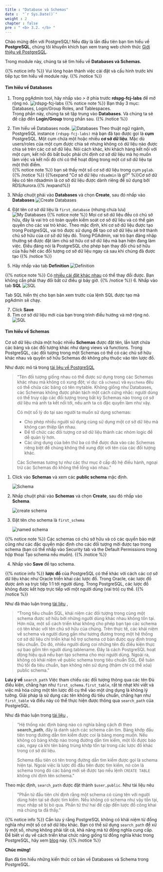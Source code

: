 ```yaml
---
title : "Database và Schemas"
date :  "`r Sys.Date()`" 
weight : 2 
chapter : false
pre : " <b> 3.2. </b> "
---
```

Chào mừng đến với PostgreSQL! Nếu đây là lần đầu tiên bạn tìm hiểu về **PostgreSQL**, chúng tôi khuyến khích bạn xem trang web chính thức [Giới thiệu về PostgreSQL](https://www.postgresql.org/about/).

Trong module này, chúng ta sẽ tìm hiểu về **Databases và Schemas.**

{{% notice info %}}
Vui lòng hoàn thành việc cài đặt và cấu hình trước khi tiếp tục tìm hiểu về module này.
{{% /notice %}}

#### Tìm hiểu về Databases

 1. Trong pgAdmin tool, hãy nhấp vào *>* ở phía trước **rdspg-fcj-labs** để mở rộng nó.
      ![rdspg-fcj-labs](/images/2/2-2/1.png)
 {{% notice note %}}
 Bạn thấy 3 mục: Databases, Login/Group Roles, and Tablespaces.\
 Trong phần này, chúng ta sẽ tập trung vào **Databases**. Và chúng ta sẽ đề cập đến **Login/Group** trong phần sau.
 {{% /notice %}}

 
 2. Tìm hiểu về Databases node.
   ![Databases](/images/2/2-2/2.png)
     Theo thuật ngữ ngành, PostgreSQL instance `(rdspg-fcj-labs)` mà bạn đã tạo được gọi là **cụm** PostgreSQL. Một cụm chứa một hoặc nhiều **cơ sở dữ liệu**. Mặc dù users/roles của một cụm được chia sẻ nhưng không có dữ liệu nào được chia sẻ trên các cơ sở dữ liệu. Nói cách khác, khi khách hàng kết nối với một cụm, kết nối đó bắt buộc phải chỉ định cơ sở dữ liệu mà họ muốn làm việc và kết nối đó chỉ có thể hoạt động trong một cơ sở dữ liệu tại một thời điểm.\
 {{% notice note %}}
 bạn sẽ thấy một số cơ sở dữ liệu trong cụm `pglab`.
 {{% /notice %}}
 {{%expand "Cơ sở dữ liệu `rdsadmin` là gì?" %}}Cơ sở dữ liệu có tên rdsadmin là cơ sở dữ liệu được dành riêng để sử dụng bởi RDS/Aurora.{{% /expand%}}

 3. Nhấp chuột phải vào **Databases** và chọn **Create**, sau đó nhấp vào **Databases**
   ![Create Databases](/images/2/2-2/3.png)

 4. Đặt tên cơ sở dữ liệu là `first_database` (nhưng chưa lưu)
      ![My Databases](/images/2/2-2/4.png)
 {{% notice note %}}
 Mọi cơ sở dữ liệu đều có chủ sở hữu, đây là vai trò có toàn quyền kiểm soát cơ sở dữ liệu và có thể gán quyền cho các vai trò khác. Theo mặc định, khi cơ sở dữ liệu được tạo trong PostgreSQL, vai trò được sử dụng để tạo cơ sở dữ liệu sẽ trở thành chủ sở hữu của cơ sở dữ liệu đó. Trong PGAdmin, vai trò bạn đăng nhập thường sẽ được đặt làm chủ sở hữu cơ sở dữ liệu mà bạn hiện đang làm việc. Điều đáng nói là PostgreSQL cho phép bạn thay đổi chủ sở hữu của hầu hết các đối tượng cơ sở dữ liệu ngay cả sau khi chúng đã được tạo
 {{% /notice %}} 

 5. Hãy nhấp vào tab **Definition**
   ![Definition](/images/2/2-2/5.png)

{{% notice note %}}
 Có [nhiều cài đặt khác nhau](https://www.postgresql.org/docs/11/sql-createdatabase.html) có thể thay đổi được. Bạn không cần phải thay đổi bất cứ điều gì bây giờ.
 {{% /notice %}}
 6. Nhấp vào tab **SQL**
   ![SQL](/images/2/2-2/6.png)

 Tab SQL hiển thị cho bạn bản xem trước của lệnh SQL được tạo mà pgAdmin sẽ chạy.

 7. Click **Save** 
 8. Tìm cơ sở dữ liệu mới của bạn trong trình điều hướng và mở rộng nó.
    ![SQL](/images/2/2-2/7.png)

#### Tìm hiểu về Schemas
Cơ sở dữ liệu chứa một hoặc nhiều **Schemas** được đặt tên, lần lượt chứa các bảng và các đối tượng khác như dạng views và functions. Trong PostgreSQL, các đối tượng trong một Schemas có thể có các chủ sở hữu khác nhau và quyền sở hữu Schemas đó không phụ thuộc vào tên lược đồ.

Như được mô tả trong [ tài liệu về PostgreSQL ](https://www.postgresql.org/docs/11/ddl-schemas.html)


> "Tên đối tượng giống nhau có thể được sử dụng trong các Schemas khác nhau mà không có xung đột; ví dụ: cả `schema1` và `myschema` đều có thể chứa các bảng có tên mytable. Không giống như Databases, các Schemas không được phân tách một cách cứng nhắc: người dùng có thể truy cập các đối tượng trong bất kỳ Schemas nào trong cơ sở dữ liệu mà anh ta kết nối tới, nếu anh ta có đặc quyền làm như vậy.
>
> Có một số lý do tại sao người ta  muốn sử dụng schemas:
>
> - Cho phép nhiều người sử dụng cùng sử dụng một cơ sở dữ liệu mà không can thiệp lẫn nhau.
> - Để tổ chức các đối tượng cơ sở dữ liệu thành các nhóm logic để dễ quản lý hơn.
> - Các ứng dụng của bên thứ ba có thể được đưa vào các Schemas riêng biệt để chúng không thể xung đột với tên của các đối tượng khác.
>
> Các Schemas tương tự như các thư mục ở cấp độ hệ điều hành, ngoại trừ các Schemas đó không thể lồng vào nhau."

1. Click vào **Schemas** và xem các **public schema** mặc định.

   ![Schema](/images/2/2-2/8.png)



2. Nhấp chuột phải vào **Schemas** và chọn **Create**, sau đó nhấp vào **Schema**.

   ![create schema](/images/2/2-2/9.png)

3. Đặt tên cho schema là `first_schema`

   ![named schema](/images/2/2-2/10.png)

{{% notice note %}}
 Các schemas có chủ sở hữu và có các quyền bảo mật cũng như các đặc quyền mặc định cho các đối tượng mới được tạo trong schema (bạn có thể nhấp vào Security tab và the Default Permissions  trong hộp thoại Tạo schema nếu muốn).
 {{% /notice %}}


4. Nhấp vào **Save** để tạo schema.

{{% notice info %}}
**lược đồ** của PostgreSQL có thể khác với cách các cơ sở dữ liệu khác như Oracle triển khai các lược đồ. Trong Oracle, các lược đồ được ánh xạ trực tiếp 1:1 tới người dùng. Trong PostgreSQL, các lược đồ không được kết hợp trực tiếp với một người dùng (vai trò) cụ thể.
{{% /notice %}}

Như đã thảo luận trong [tài liệu](https://www.postgresql.org/docs/11/ddl-schemas.html#DDL-SCHEMAS-PORTABILITY) ,


> "Trong tiêu chuẩn SQL, khái niệm các đối tượng trong cùng một schema được sở hữu bởi những người dùng khác nhau không tồn tại. Hơn nữa, một số cách triển khai không cho phép bạn tạo các schema có tên khác với tên chủ sở hữu của chúng. Trên thực tế, các khái niệm về schema và người dùng gần như tương đương trong một hệ thống cơ sở dữ liệu chỉ triển khai hỗ trợ schema cơ bản được quy định trong tiêu chuẩn. Do đó, nhiều người dùng coi những tên đủ điều kiện thực sự bao gồm tên người dùng.tablename. Đây là cách PostgreSQL hoạt động hiệu quả nếu bạn tạo schema cho mọi người dùng. Ngoài ra, không có khái niệm về public schema trong tiêu chuẩn SQL. Để tuân thủ tối đa tiêu chuẩn, bạn không nên sử dụng (thậm chí có thể xóa) public schema."

**Lưu ý về** `search_path`
Việc tham chiếu các đối tượng thông qua các tên Đủ điều kiện, chẳng hạn như `first_schema.first_table`, rất tẻ nhạt khi viết và việc mã hóa cứng một tên lược đồ cụ thể vào một ứng dụng là không lý tưởng. Giải pháp là sử dụng các tên không đủ tiêu chuẩn, chẳng hạn như `first_table` và điều này có thể thực hiện được thông qua `search_path` của PostgreSQL.

Như đã thảo luận trong [tài liệu](https://www.postgresql.org/docs/11/ddl-schemas.html#DDL-SCHEMAS-PATH) ,

> "Hệ thống xác định bảng nào có nghĩa bằng cách đi theo **search_path**, đây là danh sách các schema cần tìm. Bảng khớp đầu tiên trong đường dẫn tìm kiếm được coi là bảng mong muốn. Nếu không có bảng khớp nào trong đường dẫn tìm kiếm, một lỗi được báo cáo, ngay cả khi tên bảng trùng khớp tồn tại trong các lược đồ khác trong cơ sở dữ liệu.
>
> Schema đầu tiên có tên trong đường dẫn tìm kiếm được gọi là schema hiện tại. Ngoài việc là lược đồ đầu tiên được tìm kiếm, nó còn là schema trong đó các bảng mới sẽ được tạo nếu lệnh `CREATE TABLE` không chỉ định tên schema."

Theo mặc định, `search_path` được đặt thành `$user,public`. Như tài liệu nêu
> "Phần tử đầu tiên chỉ định rằng một schema có cùng tên với người dùng hiện tại sẽ được tìm kiếm. Nếu không có schema như vậy tồn tại, mục nhập sẽ bị bỏ qua. Phần tử thứ hai đề cập đến lược đồ công khai mà chúng ta đã thấy."

{{% notice info %}}
Cần lưu ý rằng PostgreSQL không có khái niệm từ đồng nghĩa như một số cơ sở dữ liệu khác. Bạn có thể sử dụng `search_path` để xử lý một số, nhưng không phải tất cả, khả năng mà từ đồng nghĩa cung cấp. Để biết ví dụ về cách triển khai chức năng giống từ đồng nghĩa khác trong PostgreSQL, hãy xem [blog](https://www.dbbest.com/blog/convert-oracle-synonyms-to-postgresql/) này.
{{% /notice %}}

**Chúc mừng!**

Bạn đã tìm hiểu những kiến thức cơ bản về Databases và Schema trong PostgreSQL.